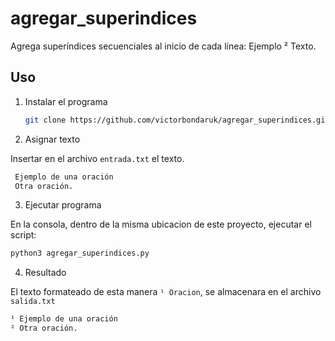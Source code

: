 # agregar_superindices

Agrega superíndices secuenciales al inicio de cada línea: Ejemplo ² Texto.

## Uso

1. Instalar el programa

   ```sh
   git clone https://github.com/victorbondaruk/agregar_superindices.git
   ```

2. Asignar texto

Insertar en el archivo `entrada.txt` el texto.

```sh
 Ejemplo de una oración
 Otra oración.
```

3. Ejecutar programa

En la consola, dentro de la misma ubicacion de este proyecto, ejecutar el script:

```sh
python3 agregar_superindices.py
```

4. Resultado

El texto formateado de esta manera `¹ Oracion`, se almacenara en el archivo `salida.txt`

```sh
¹ Ejemplo de una oración
² Otra oración.
```
